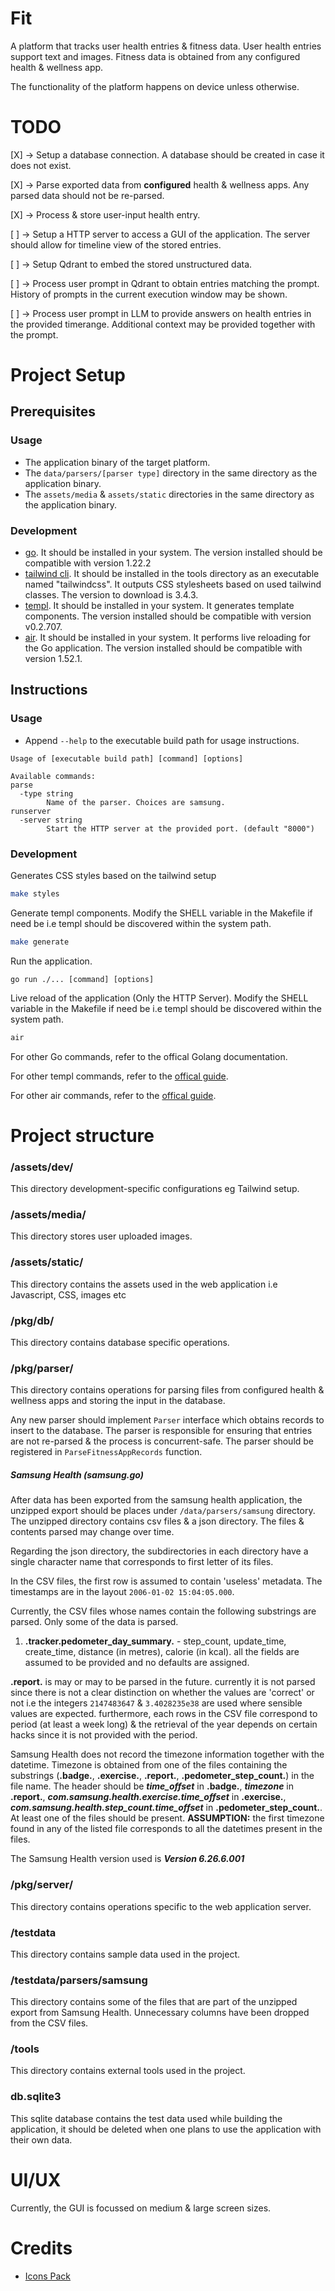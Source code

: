 # Fit

A platform that tracks user health entries & fitness data. User health entries support text and images. Fitness data is obtained from any configured health & wellness app.

The functionality of the platform happens on device unless otherwise.

# TODO

[X] -> Setup a database connection. A database should be created in case it does not exist.

[X] -> Parse exported data from **configured** health & wellness apps. Any parsed data should not be re-parsed.

[X] -> Process & store user-input health entry.

[ ] -> Setup a HTTP server to access a GUI of the application. The server should allow for timeline view of the stored entries.

[ ] -> Setup Qdrant to embed the stored unstructured data.

[ ] -> Process user prompt in Qdrant to obtain entries matching the prompt. History of prompts in the current execution window may be shown.

[ ] -> Process user prompt in LLM to provide answers on health entries in the provided timerange. Additional context may be provided together with the prompt.

# Project Setup

## Prerequisites

### Usage

- The application binary of the target platform.
- The `data/parsers/[parser type]` directory in the same directory as the application binary.
- The `assets/media` & `assets/static` directories in the same directory as the application binary.

### Development

- [go](https://go.dev/doc/install). It should be installed in your system. The version installed should be compatible with version 1.22.2
- [tailwind cli](https://github.com/tailwindlabs/tailwindcss/releases/). It should be installed in the tools directory as an executable named "tailwindcss". It outputs CSS stylesheets based on used tailwind classes. The version to download is 3.4.3.
- [templ](https://templ.guide/quick-start/installation). It should be installed in your system. It generates template components. The version installed should be compatible with version v0.2.707.
- [air](https://github.com/cosmtrek/air). It should be installed in your system. It performs live reloading for the Go application. The version installed should be compatible with version 1.52.1.

## Instructions

### Usage

- Append `--help` to the executable build path for usage instructions.

```
Usage of [executable build path] [command] [options]

Available commands:
parse
  -type string
        Name of the parser. Choices are samsung.
runserver
  -server string
        Start the HTTP server at the provided port. (default "8000")
```

### Development

Generates CSS styles based on the tailwind setup

```bash
make styles
```

Generate templ components.
Modify the SHELL variable in the Makefile if need be i.e templ should be discovered within the system path.

```bash
make generate
```

Run the application.

```
go run ./... [command] [options]
```

Live reload of the application (Only the HTTP Server).
Modify the SHELL variable in the Makefile if need be i.e templ should be discovered within the system path.

```bash
air
```

For other Go commands, refer to the offical Golang documentation.

For other templ commands, refer to the [offical guide](https://templ.guide/).

For other air commands, refer to the [offical guide](https://github.com/cosmtrek/air).

# Project structure

### /assets/dev/

This directory development-specific configurations eg Tailwind setup.

### /assets/media/

This directory stores user uploaded images.

### /assets/static/

This directory contains the assets used in the web application i.e Javascript, CSS, images etc

### /pkg/db/

This directory contains database specific operations.

### /pkg/parser/

This directory contains operations for parsing files from configured health & wellness apps and storing the input in the database.

Any new parser should implement `Parser` interface which obtains records to insert to the database. The parser is responsible for ensuring that entries are not re-parsed & the process is concurrent-safe. The parser should be registered in `ParseFitnessAppRecords` function.

##### Samsung Health (samsung.go)

After data has been exported from the samsung health application, the unzipped export should be places under `/data/parsers/samsung` directory. The unzipped directory contains csv files & a json directory. The files & contents parsed may change over time.

Regarding the json directory, the subdirectories in each directory have a single character name that corresponds to first letter of its files.

In the CSV files, the first row is assumed to contain 'useless' metadata. The timestamps are in the layout `2006-01-02 15:04:05.000`.

Currently, the CSV files whose names contain the following substrings are parsed. Only some of the data is parsed.

1. **.tracker.pedometer_day_summary.** - step_count, update_time, create_time, distance (in metres), calorie (in kcal). all the fields are assumed to be provided and no defaults are assigned.

**.report.** is may or may to be parsed in the future. currently it is not parsed since there is not a clear distinction on whether the values are 'correct' or not i.e the integers `2147483647` & `3.4028235e38` are used where sensible values are expected. furthermore, each rows in the CSV file correspond to period (at least a week long) & the retrieval of the year depends on certain hacks since it is not provided with the period.

Samsung Health does not record the timezone information together with the datetime. Timezone is obtained from one of the files containing the substrings (**.badge.**, **.exercise.**, **.report.**, **.pedometer_step_count.**) in the file name. The header should be **_time_offset_** in **.badge.**, **_timezone_** in **.report.**, **_com.samsung.health.exercise.time_offset_** in **.exercise.**, **_com.samsung.health.step_count.time_offset_** in **.pedometer_step_count.**. At least one of the files should be present. **ASSUMPTION:** the first timezone found in any of the listed file corresponds to all the datetimes present in the files.

The Samsung Health version used is **_Version 6.26.6.001_**

### /pkg/server/

This directory contains operations specific to the web application server.

### /testdata

This directory contains sample data used in the project.

### /testdata/parsers/samsung

This directory contains some of the files that are part of the unzipped export from Samsung Health. Unnecessary columns have been dropped from the CSV files.

### /tools

This directory contains external tools used in the project.

### db.sqlite3

This sqlite database contains the test data used while building the application, it should be deleted when one plans to use the application with their own data.

# UI/UX

Currently, the GUI is focussed on medium & large screen sizes.

# Credits

- [Icons Pack](https://www.iconpacks.net/)

